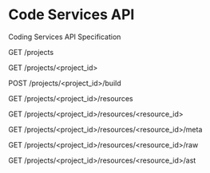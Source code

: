 Code Services API
=================

Coding Services API Specification

GET /projects

GET /projects/<project_id>

POST /projects/<project_id>/build

GET /projects/<project_id>/resources

GET /projects/<project_id>/resources/<resource_id>

GET /projects/<project_id>/resources/<resource_id>/meta

GET /projects/<project_id>/resources/<resource_id>/raw

GET /projects/<project_id>/resources/<resource_id>/ast
